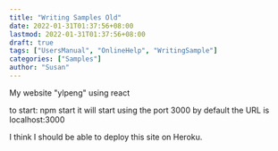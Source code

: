 ```yaml
---
title: "Writing Samples Old"
date: 2022-01-31T01:37:56+08:00
lastmod: 2022-01-31T01:37:56+08:00
draft: true
tags: ["UsersManual", "OnlineHelp", "WritingSample"]
categories: ["Samples"]
author: "Susan"
---
```



My website "ylpeng" using react

to start: npm start
it will start using the port 3000 by default
the URL is localhost:3000

I think I should be able to deploy this site on Heroku.